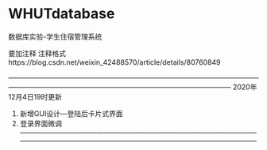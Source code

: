 # WHUTdatabase
数据库实验-学生住宿管理系统

要加注释
注释格式https://blog.csdn.net/weixin_42488570/article/details/80760849

————————————————————————————————————————————————————————————————————
2020年12月4日19时更新

1. 新增GUI设计—登陆后卡片式界面
2. 登录界面微调
————————————————————————————————————————————————————————————————————
